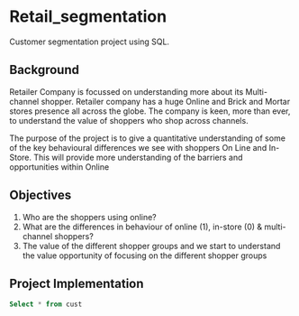 # Retail_segmentation
Customer segmentation project using SQL.


## Background

Retailer Company is focussed on understanding more about its Multi-channel shopper. Retailer company has a huge Online and Brick and Mortar stores presence all across the globe. The company is keen, more than ever, to understand the value of shoppers who shop across channels.

The purpose of the project is to give a quantitative understanding of some of the key behavioural differences we see with shoppers On Line and In-Store. This will provide more understanding of the barriers and opportunities within Online


## Objectives
1.	Who are the shoppers using online?
2.	What are the differences in behaviour of online (1), in-store (0) & multi-channel shoppers?
3.	The value of the different shopper groups and we start to understand the value opportunity of focusing on the different shopper groups


## Project Implementation
 ```sql
 Select * from cust
 ```
